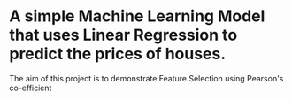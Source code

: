 # A simple Machine Learning Model that uses Linear Regression to predict the prices of houses.
The aim of this project is to demonstrate Feature Selection using Pearson's co-efficient